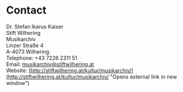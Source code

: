# Contact

Dr. Stefan Ikarus Kaiser  
Stift Wilhering  
Musikarchiv  
Linzer Straße 4  
A-4073 Wilhering.   
Telephone: +43 7226 2311 51   
Email: [musikarchiv@stiftwilhering.at](mailto:musikarchiv@stiftwilhering.at)  
Website: [http://stiftwilhering.at/kultur/musikarchiv/](http://stiftwilhering.at/kultur/musikarchiv/ "Opens external link in new window")